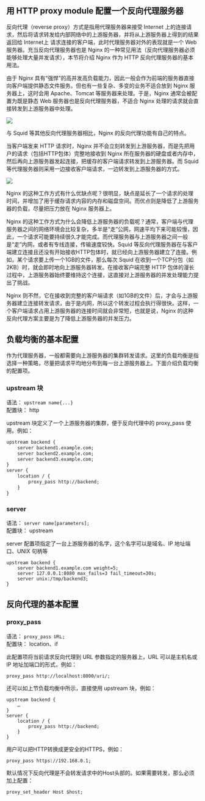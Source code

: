 ## 用 HTTP proxy module 配置一个反向代理服务器

反向代理（reverse proxy）方式是指用代理服务器来接受 Internet 上的连接请求，然后将请求转发给内部网络中的上游服务器，并将从上游服务器上得到的结果返回给 Internet上 请求连接的客户端，此时代理服务器对外的表现就是一个 Web 服务器。充当反向代理服务器也是 Nginx 的一种常见用法（反向代理服务器必须能够处理大量并发请求），本节将介绍 Nginx 作为 HTTP 反向代理服务器的基本用法。

由于 Nginx 具有“强悍”的高并发高负载能力，因此一般会作为前端的服务器直接向客户端提供静态文件服务。但也有一些复杂、多变的业务不适合放到 Nginx 服务器上，这时会用 Apache、Tomcat 等服务器来处理。于是，Nginx 通常会被配置为既是静态 Web 服务器也是反向代理服务器，不适合 Nginx 处理的请求就会直接转发到上游服务器中处理。

![](http://os6ycxx7w.bkt.clouddn.com/images/7defee24-a29e-4f77-be9a-a8f1286e448f.png)

与 Squid 等其他反向代理服务器相比，Nginx 的反向代理功能有自己的特点。

当客户端发来 HTTP 请求时，Nginx 并不会立刻转发到上游服务器，而是先把用户的请求（包括HTTP包体）完整地接收到 Nginx 所在服务器的硬盘或者内存中，然后再向上游服务器发起连接，把缓存的客户端请求转发到上游服务器。而 Squid 等代理服务器则采用一边接收客户端请求，一边转发到上游服务器的方式。

![](http://os6ycxx7w.bkt.clouddn.com/images/6f0872e7-20c0-4096-924d-c3eb00ef2183.png)

Nginx 的这种工作方式有什么优缺点呢？很明显，缺点是延长了一个请求的处理时间，并增加了用于缓存请求内容的内存和磁盘空间。而优点则是降低了上游服务器的负载，尽量把压力放在 Nginx 服务器上。

Nginx 的这种工作方式为什么会降低上游服务器的负载呢？通常，客户端与代理服务器之间的网络环境会比较复杂，多半是“走”公网，网速平均下来可能较慢，因此，一个请求可能要持续很久才能完成。而代理服务器与上游服务器之间一般是“走”内网，或者有专线连接，传输速度较快。Squid 等反向代理服务器在与客户端建立连接且还没有开始接收HTTP包体时，就已经向上游服务器建立了连接。例如，某个请求要上传一个1GB的文件，那么每次
 Squid 在收到一个TCP分包（如2KB）时，就会即时地向上游服务器转发。在接收客户端完整 HTTP 包体的漫长过程中，上游服务器始终要维持这个连接，这直接对上游服务器的并发处理能力提出了挑战。

Nginx 则不然，它在接收到完整的客户端请求（如1GB的文件）后，才会与上游服务器建立连接转发请求，由于是内网，所以这个转发过程会执行得很快。这样，一个客户端请求占用上游服务器的连接时间就会非常短，也就是说，Nginx 的这种反向代理方案主要是为了降低上游服务器的并发压力。

## 负载均衡的基本配置

作为代理服务器，一般都需要向上游服务器的集群转发请求。这里的负载均衡是指选择一种策略，尽量把请求平均地分布到每一台上游服务器上。下面介绍负载均衡的配置项。


### upstream 块

语法： `upstream name{...}`  
配置块： http

upstream 块定义了一个上游服务器的集群，便于反向代理中的 proxy_pass 使用。例如：

``` perl
upstream backend {
	server backend1.example.com;
	server backend2.example.com;
	server backend3.example.com;
}
server {
	location / {
		proxy_pass http://backend;
	}
}
```

### server

语法： `server name[parameters];`  
配置块： upstream

server 配置项指定了一台上游服务器的名字，这个名字可以是域名、IP 地址端口、UNIX 句柄等

```
upstream backend {
	server backend1.example.com weight=5;
	server 127.0.0.1:8080 max_fails=3 fail_timeout=30s;
	server unix:/tmp/backend3;
}
```

## 反向代理的基本配置

### proxy_pass

语法： `proxy_pass URL;`  
配置块： location、if

此配置项将当前请求反向代理到 URL 参数指定的服务器上，URL 可以是主机名或 IP 地址加端口的形式，例如：

```
proxy_pass http://localhost:8000/uri/;
```

还可以如上节负载均衡中所示，直接使用 upstream 块，例如：

```
upstream backend {
	…
}
server {
	location / {
		proxy_pass http://backend;
	}
}
```

用户可以把HTTP转换成更安全的HTTPS，例如：

```
proxy_pass https://192.168.0.1;
```

默认情况下反向代理是不会转发请求中的Host头部的。如果需要转发，那么必须加上配置：

```
proxy_set_header Host $host;
```
